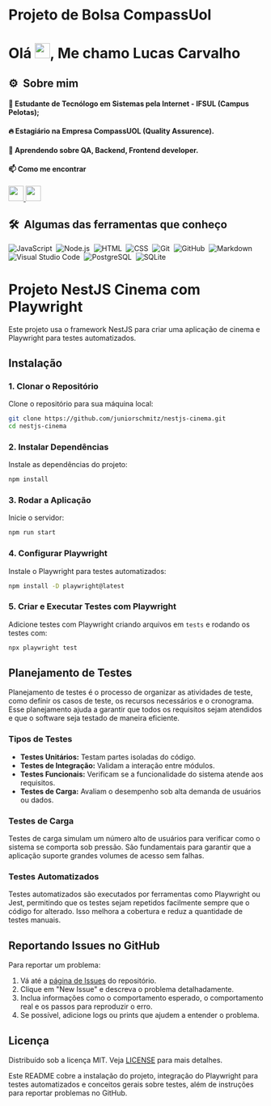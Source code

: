 # Projeto de Bolsa CompassUol 

<h1 align="left">Olá <img src="https://raw.githubusercontent.com/kaueMarques/kaueMarques/master/hi.gif" height="30px">, Me chamo Lucas Carvalho</h1>

##  ⚙️ &nbsp;Sobre mim 
#### 🔭 Estudante de Tecnólogo em Sistemas pela Internet - IFSUL (Campus Pelotas);  
#### 🔥 Estagiário na Empresa CompassUOL (Quality Assurence).  
#### 🌱 Aprendendo sobre QA, Backend, Frontend developer.  
####  📫 Como me encontrar

<a href="https://www.linkedin.com/in/lucas-carvalho-353102246/">
<img src="https://img.icons8.com/?size=100&id=MR3dZdlA53te&format=png&color=000000"  height="30" >  <a/>
<a href="https://github.com/Lucas-Avila-Carvalho">
<img src="https://img.icons8.com/?size=100&id=3tC9EQumUAuq&format=png&color=777777"  height="30" > 
<a/>


## 🛠 &nbsp;Algumas das ferramentas que conheço

![JavaScript](https://img.shields.io/badge/-JavaScript-05122A?style=flat&logo=javascript)&nbsp;
![Node.js](https://img.shields.io/badge/-Node.js-05122A?style=flat&logo=node.js)&nbsp;
![HTML](https://img.shields.io/badge/-HTML-05122A?style=flat&logo=HTML5)&nbsp;
![CSS](https://img.shields.io/badge/-CSS-05122A?style=flat&logo=CSS3&logoColor=1572B6)&nbsp;
![Git](https://img.shields.io/badge/-Git-05122A?style=flat&logo=git)&nbsp;
![GitHub](https://img.shields.io/badge/-GitHub-05122A?style=flat&logo=github)&nbsp;
![Markdown](https://img.shields.io/badge/-Markdown-05122A?style=flat&logo=markdown)&nbsp;
![Visual Studio Code](https://img.shields.io/badge/-Visual%20Studio%20Code-05122A?style=flat&logo=visual-studio-code&logoColor=007ACC)&nbsp;
![PostgreSQL](https://img.shields.io/badge/-PostgreSQL-05122A?style=flat&logo=postgresql)&nbsp;
![SQLite](https://img.shields.io/badge/-SQLite-05122A?style=flat&logo=sqlite)&nbsp;

# Projeto NestJS Cinema com Playwright

Este projeto usa o framework NestJS para criar uma aplicação de cinema e Playwright para testes automatizados.

## Instalação

### 1. Clonar o Repositório

Clone o repositório para sua máquina local:

```bash
git clone https://github.com/juniorschmitz/nestjs-cinema.git
cd nestjs-cinema
```
### 2. Instalar Dependências

Instale as dependências do projeto:

```bash
npm install
```

### 3. Rodar a Aplicação

Inicie o servidor:

```bash
npm run start
```

### 4. Configurar Playwright

Instale o Playwright para testes automatizados:

```bash
npm install -D playwright@latest
```

### 5. Criar e Executar Testes com Playwright

Adicione testes com Playwright criando arquivos em `tests` e rodando os testes com:

```bash
npx playwright test
```

## Planejamento de Testes

Planejamento de testes é o processo de organizar as atividades de teste, como definir os casos de teste, os recursos necessários e o cronograma. Esse planejamento ajuda a garantir que todos os requisitos sejam atendidos e que o software seja testado de maneira eficiente.

### Tipos de Testes

- **Testes Unitários:** Testam partes isoladas do código.
- **Testes de Integração:** Validam a interação entre módulos.
- **Testes Funcionais:** Verificam se a funcionalidade do sistema atende aos requisitos.
- **Testes de Carga:** Avaliam o desempenho sob alta demanda de usuários ou dados.

### Testes de Carga

Testes de carga simulam um número alto de usuários para verificar como o sistema se comporta sob pressão. São fundamentais para garantir que a aplicação suporte grandes volumes de acesso sem falhas.

### Testes Automatizados

Testes automatizados são executados por ferramentas como Playwright ou Jest, permitindo que os testes sejam repetidos facilmente sempre que o código for alterado. Isso melhora a cobertura e reduz a quantidade de testes manuais.

## Reportando Issues no GitHub

Para reportar um problema:

1. Vá até a [página de Issues](https://github.com/Lucas-Avila-Carvalho/API-Cinema/issues) do repositório.
2. Clique em "New Issue" e descreva o problema detalhadamente.
3. Inclua informações como o comportamento esperado, o comportamento real e os passos para reproduzir o erro.
4. Se possível, adicione logs ou prints que ajudem a entender o problema.

## Licença

Distribuído sob a licença MIT. Veja [LICENSE](LICENSE) para mais detalhes.

Este README cobre a instalação do projeto, integração do Playwright para testes automatizados e conceitos gerais sobre testes, além de instruções para reportar problemas no GitHub.